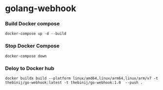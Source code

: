 # golang-webhook
### Build Docker compose
``` shell
docker-compose up -d --build
```

### Stop Docker Compose

``` shell
docker-compose down      
```

### Deloy to Docker hub
```shell
docker buildx build --platform linux/amd64,linux/arm64,linux/arm/v7 -t thebinij/go-webhook:latest -t thebinij/go-webhook:1.0  --push .

```
